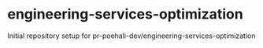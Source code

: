 # engineering-services-optimization

Initial repository setup for pr-poehali-dev/engineering-services-optimization